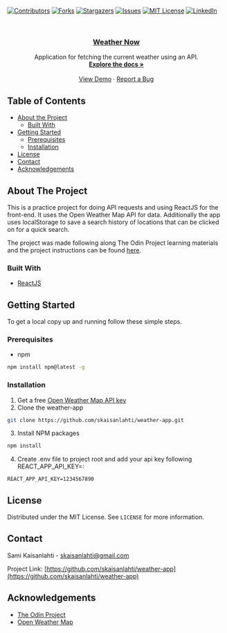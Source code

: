 [![Contributors][contributors-shield]][contributors-url]
[![Forks][forks-shield]][forks-url]
[![Stargazers][stars-shield]][stars-url]
[![Issues][issues-shield]][issues-url]
[![MIT License][license-shield]][license-url]
[![LinkedIn][linkedin-shield]][linkedin-url]

<!-- PROJECT LOGO -->
<br />
<p align="center">
  <a href="https://github.com/skaisanlahti/weather-app">
    <h3 align="center">Weather Now</h3>
  </a>

  <p align="center">
    Application for fetching the current weather using an API.
    <br />
    <a href="https://github.com/skaisanlahti/weather-app"><strong>Explore the docs »</strong></a>
    <br />
    <br />
    <a href="https://skaisanlahti.github.io/weather-app/">View Demo</a>
    ·
    <a href="https://github.com/skaisanlahti/weather-app/issues">Report a Bug</a>
  </p>
</p>

<!-- TABLE OF CONTENTS -->

## Table of Contents

- [About the Project](#about-the-project)
  - [Built With](#built-with)
- [Getting Started](#getting-started)
  - [Prerequisites](#prerequisites)
  - [Installation](#installation)
- [License](#license)
- [Contact](#contact)
- [Acknowledgements](#acknowledgements)

<!-- ABOUT THE PROJECT -->

## About The Project

This is a practice project for doing API requests and using ReactJS for the front-end. It uses the Open Weather Map API for data. Additionally the app uses localStorage to save a search history of locations that can be clicked on for a quick search.

The project was made following along The Odin Project learning materials and the project instructions can be found [here](https://www.theodinproject.com/courses/javascript/lessons/weather-app).

### Built With

- [ReactJS](https://reactjs.org/)

<!-- GETTING STARTED -->

## Getting Started

To get a local copy up and running follow these simple steps.

### Prerequisites

- npm

```sh
npm install npm@latest -g
```

### Installation

1. Get a free [Open Weather Map API key](https://openweathermap.org/guide)
2. Clone the weather-app

```sh
git clone https://github.com/skaisanlahti/weather-app.git
```

3. Install NPM packages

```sh
npm install
```

4. Create .env file to project root and add your api key following REACT_APP_API_KEY=:

```
REACT_APP_API_KEY=1234567890
```

<!-- USAGE EXAMPLES -->

<!-- ROADMAP -->

<!-- CONTRIBUTING -->

<!-- LICENSE -->

## License

Distributed under the MIT License. See `LICENSE` for more information.

<!-- CONTACT -->

## Contact

Sami Kaisanlahti - skaisanlahti@gmail.com

Project Link: [https://github.com/skaisanlahti/weather-app](https://github.com/skaisanlahti/weather-app)

<!-- ACKNOWLEDGEMENTS -->

## Acknowledgements

- [The Odin Project](https://www.theodinproject.com/)
- [Open Weather Map](https://openweathermap.org/)

<!-- MARKDOWN LINKS & IMAGES -->
<!-- https://www.markdownguide.org/basic-syntax/#reference-style-links -->

[contributors-shield]: https://img.shields.io/github/contributors/skaisanlahti/weather-app.svg?style=flat-square
[contributors-url]: https://github.com/skaisanlahti/weather-app/graphs/contributors
[forks-shield]: https://img.shields.io/github/forks/skaisanlahti/weather-app.svg?style=flat-square
[forks-url]: https://github.com/skaisanlahti/weather-app/network/members
[stars-shield]: https://img.shields.io/github/stars/skaisanlahti/weather-app.svg?style=flat-square
[stars-url]: https://github.com/skaisanlahti/weather-app/stargazers
[issues-shield]: https://img.shields.io/github/issues/skaisanlahti/weather-app.svg?style=flat-square
[issues-url]: https://github.com/skaisanlahti/weather-app/issues
[license-shield]: https://img.shields.io/github/license/skaisanlahti/weather-app.svg?style=flat-square
[license-url]: https://github.com/skaisanlahti/weather-app/blob/master/LICENSE.txt
[linkedin-shield]: https://img.shields.io/badge/-LinkedIn-black.svg?style=flat-square&logo=linkedin&colorB=555
[linkedin-url]: https://www.linkedin.com/in/sami-kaisanlahti-6587031a6/
[product-screenshot]: images/screenshot.png
